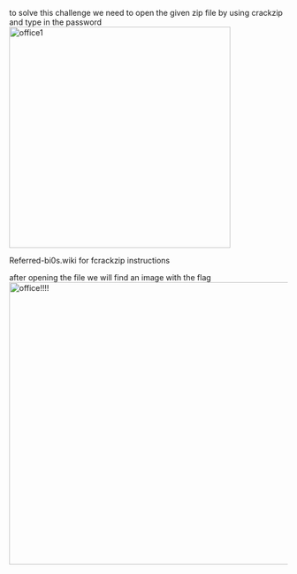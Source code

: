 to solve this challenge we need to open the given zip file by using crackzip and type in the password
<img width="400" alt="office1" src="https://user-images.githubusercontent.com/76178081/105620969-9c5d6000-5e28-11eb-9bd6-355e9868217d.PNG">


Referred-bi0s.wiki for fcrackzip instructions

after opening the file we will find an image with the flag
<img width="511" alt="office!!!!" src="https://user-images.githubusercontent.com/76178081/105620988-ce6ec200-5e28-11eb-9dd2-7439be8d2744.PNG">



